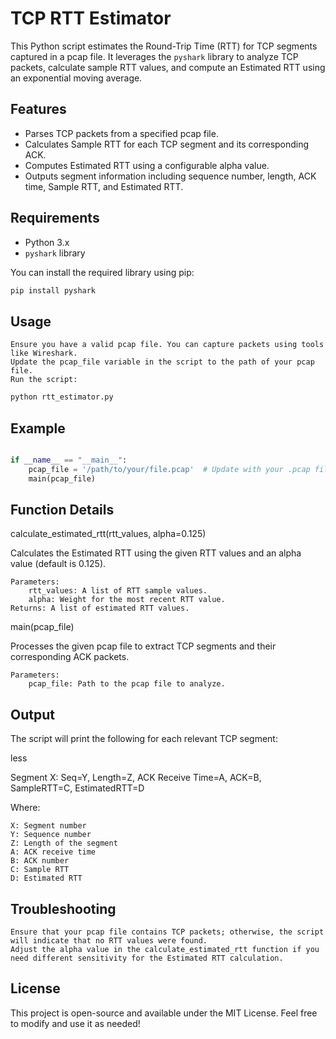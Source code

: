 # TCP RTT Estimator

This Python script estimates the Round-Trip Time (RTT) for TCP segments captured in a pcap file. It leverages the `pyshark` library to analyze TCP packets, calculate sample RTT values, and compute an Estimated RTT using an exponential moving average.

## Features

- Parses TCP packets from a specified pcap file.
- Calculates Sample RTT for each TCP segment and its corresponding ACK.
- Computes Estimated RTT using a configurable alpha value.
- Outputs segment information including sequence number, length, ACK time, Sample RTT, and Estimated RTT.

## Requirements

- Python 3.x
- `pyshark` library

You can install the required library using pip:

```bash
pip install pyshark
```
## Usage

    Ensure you have a valid pcap file. You can capture packets using tools like Wireshark.
    Update the pcap_file variable in the script to the path of your pcap file.
    Run the script:

```bash
python rtt_estimator.py
```
## Example

```python

if __name__ == "__main__":
    pcap_file = '/path/to/your/file.pcap'  # Update with your .pcap file path
    main(pcap_file)
```
## Function Details

calculate_estimated_rtt(rtt_values, alpha=0.125)

Calculates the Estimated RTT using the given RTT values and an alpha value (default is 0.125).

    Parameters:
        rtt_values: A list of RTT sample values.
        alpha: Weight for the most recent RTT value.
    Returns: A list of estimated RTT values.

main(pcap_file)

Processes the given pcap file to extract TCP segments and their corresponding ACK packets.

    Parameters:
        pcap_file: Path to the pcap file to analyze.

## Output

The script will print the following for each relevant TCP segment:

less

Segment X: Seq=Y, Length=Z, ACK Receive Time=A, ACK=B, SampleRTT=C, EstimatedRTT=D

Where:

    X: Segment number
    Y: Sequence number
    Z: Length of the segment
    A: ACK receive time
    B: ACK number
    C: Sample RTT
    D: Estimated RTT

## Troubleshooting

    Ensure that your pcap file contains TCP packets; otherwise, the script will indicate that no RTT values were found.
    Adjust the alpha value in the calculate_estimated_rtt function if you need different sensitivity for the Estimated RTT calculation.

## License

This project is open-source and available under the MIT License. Feel free to modify and use it as needed!